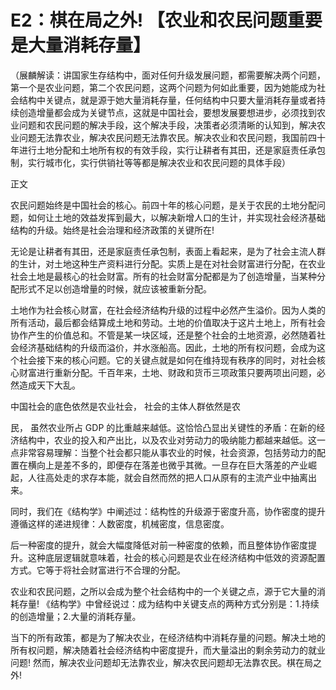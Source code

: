 # E2：棋在局之外! 【农业和农民问题重要是大量消耗存量】

（展麟解读：讲国家生存结构中，面对任何升级发展问题，都需要解决两个问题，第一个是农业问题，第二个农民问题，这两个问题为何如此重要，因为她能成为社会结构中关键点，就是源于她大量消耗存量，任何结构中只要大量消耗存量或者持续创造增量都会成为关键节点，这就是中国社会，要想发展要想进步，必须找到农业问题和农民问题的解决手段，这个解决手段，决策者必须清晰的认知到，解决农业问题无法靠农业，解决农民问题无法靠农民。解决农业和农民问题，我国前四十年进行土地分配和土地所有权的有效手段，实行让耕者有其田，还是家庭责任承包制，实行城市化，实行供销社等等都是解决农业和农民问题的具体手段）

正文

农民问题始终是中国社会的核心。前四十年的核心问题，是关于农民的土地分配问题，如何让土地的效益发挥到最大，以解决新增人口的生计，并实现社会经济基础结构的升级。始终是社会治理和经济政策的关键所在!

无论是让耕者有其田，还是家庭责任承包制，表面上看起来，是为了社会主流人群的生计，对土地这种生产资料进行分配。实质上是在对社会财富进行分配，在农业社会土地是最核心的社会财富。所有的社会财富分配都是为了创造增量，当某种分配形式不足以创造增量的时候，就应该被重新分配。

土地作为社会核心财富，在社会经济结构升级的过程中必然产生溢价。因为人类的所有活动，最后都会结算成土地和劳动。土地的价值取决于这片土地上，所有社会协作产生的价值总和。不管是某一块区域，还是整个社会的土地资源，必然随着社会经济基础结构的升级而溢价，并水涨船高。因此，土地的所有权问题，会成为这个社会接下来的核心问题。它的关键点就是如何在维持现有秩序的同时，对社会核心财富进行重新分配。千百年来，土地、财政和货币三项政策只要两项出问题，必然造成天下大乱。

中国社会的底色依然是农业社会， 社会的主体人群依然是农

民， 虽然农业所占 GDP 的比重越来越低。这恰恰凸显出关键性的矛盾：在新的经济结构中，农业的投入和产出比，以及农业对劳动力的吸纳能力都越来越低。这一点非常容易理解：当整个社会都只能从事农业的时候，社会资源，包括劳动力的配置在横向上是差不多的，即便存在落差也微乎其微。一旦存在巨大落差的产业崛起，人往高处走的求存本能，就会自然而然的把人口从原有的主流产业中抽离出来。

同时，我们在《结构学》中阐述过：结构性的升级源于密度升高，协作密度的提升遵循这样的递进规律：人数密度，机械密度，信息密度。

后一种密度的提升，就会大幅度降低对前一种密度的依赖，而且整体协作密度提升。这种底层逻辑就意味着，社会的核心问题是农业在经济结构中低效的资源配置方式。它等于将社会财富进行不合理的分配。

农业和农民问题，之所以会成为整个社会结构中的一个关键之点，源于它大量的消耗存量! 《结构学》中曾经说过：成为结构中关键支点的两种方式分别是：1.持续的创造增量；2.大量的消耗存量。

当下的所有政策，都是为了解决农业，在经济结构中消耗存量的问题。解决土地的所有权问题，解决随着社会经济结构中密度提升，而大量溢出的剩余劳动力的就业问题! 然而，解决农业问题却无法靠农业，解决农民问题却无法靠农民。棋在局之外!